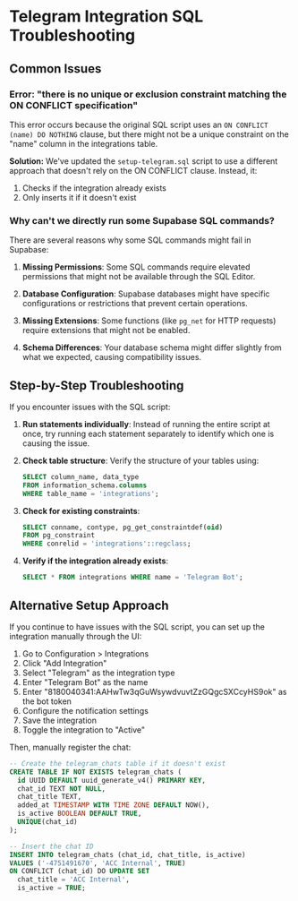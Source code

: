 # Telegram Integration SQL Troubleshooting

## Common Issues

### Error: "there is no unique or exclusion constraint matching the ON CONFLICT specification"

This error occurs because the original SQL script uses an `ON CONFLICT (name) DO NOTHING` clause, but there might not be a unique constraint on the "name" column in the integrations table.

**Solution:**
We've updated the `setup-telegram.sql` script to use a different approach that doesn't rely on the ON CONFLICT clause. Instead, it:
1. Checks if the integration already exists
2. Only inserts it if it doesn't exist

### Why can't we directly run some Supabase SQL commands?

There are several reasons why some SQL commands might fail in Supabase:

1. **Missing Permissions**: Some SQL commands require elevated permissions that might not be available through the SQL Editor.

2. **Database Configuration**: Supabase databases might have specific configurations or restrictions that prevent certain operations.

3. **Missing Extensions**: Some functions (like `pg_net` for HTTP requests) require extensions that might not be enabled.

4. **Schema Differences**: Your database schema might differ slightly from what we expected, causing compatibility issues.

## Step-by-Step Troubleshooting

If you encounter issues with the SQL script:

1. **Run statements individually**: Instead of running the entire script at once, try running each statement separately to identify which one is causing the issue.

2. **Check table structure**: Verify the structure of your tables using:
   ```sql
   SELECT column_name, data_type 
   FROM information_schema.columns 
   WHERE table_name = 'integrations';
   ```

3. **Check for existing constraints**:
   ```sql
   SELECT conname, contype, pg_get_constraintdef(oid) 
   FROM pg_constraint 
   WHERE conrelid = 'integrations'::regclass;
   ```

4. **Verify if the integration already exists**:
   ```sql
   SELECT * FROM integrations WHERE name = 'Telegram Bot';
   ```

## Alternative Setup Approach

If you continue to have issues with the SQL script, you can set up the integration manually through the UI:

1. Go to Configuration > Integrations
2. Click "Add Integration"
3. Select "Telegram" as the integration type
4. Enter "Telegram Bot" as the name
5. Enter "8180040341:AAHwTw3qGuWsywdvuvtZzGQgcSXCcyHS9ok" as the bot token
6. Configure the notification settings
7. Save the integration
8. Toggle the integration to "Active"

Then, manually register the chat:
```sql
-- Create the telegram_chats table if it doesn't exist
CREATE TABLE IF NOT EXISTS telegram_chats (
  id UUID DEFAULT uuid_generate_v4() PRIMARY KEY,
  chat_id TEXT NOT NULL,
  chat_title TEXT,
  added_at TIMESTAMP WITH TIME ZONE DEFAULT NOW(),
  is_active BOOLEAN DEFAULT TRUE,
  UNIQUE(chat_id)
);

-- Insert the chat ID
INSERT INTO telegram_chats (chat_id, chat_title, is_active)
VALUES ('-4751491670', 'ACC Internal', TRUE)
ON CONFLICT (chat_id) DO UPDATE SET 
  chat_title = 'ACC Internal',
  is_active = TRUE;